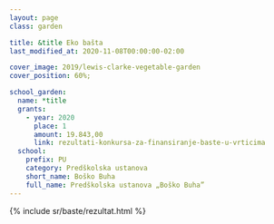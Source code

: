 ```yaml
---
layout: page
class: garden

title: &title Eko bašta
last_modified_at: 2020-11-08T00:00:00-02:00

cover_image: 2019/lewis-clarke-vegetable-garden
cover_position: 60%;

school_garden:
  name: *title
  grants:
    - year: 2020
      place: 1
      amount: 19.843,00
      link: rezultati-konkursa-za-finansiranje-baste-u-vrticima
  school:
    prefix: PU
    category: Predškolska ustanova
    short_name: Boško Buha
    full_name: Predškolska ustanova „Boško Buha”
---
```


{% include sr/baste/rezultat.html %}
